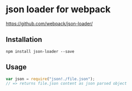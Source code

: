 # json loader for webpack

<https://github.com/webpack/json-loader/>

## Installation

`npm install json-loader --save`

## Usage

``` javascript
var json = require("json!./file.json");
// => returns file.json content as json parsed object
```

